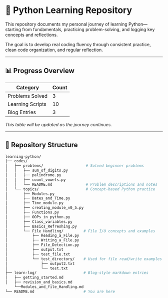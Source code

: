 # 📘 Python Learning Repository

This repository documents my personal journey of learning Python—starting from fundamentals, practicing problem-solving, and logging key concepts and reflections.

The goal is to develop real coding fluency through consistent practice, clean code organization, and regular reflection.

---

## 📊 Progress Overview

| Category             | Count |
|----------------------|-------|
|  Problems Solved      | 3     |
|  Learning Scripts    | 10    |
|  Blog Entries        | 3     |

_This table will be updated as the journey continues._

---

## 📁 Repository Structure

```bash
learning-python/
├── codes/                          
│   ├── problems/                   # Solved beginner problems
│   │   ├── sum_of_digits.py
│   │   ├── palindrome.py
│   │   ├── count_vowels.py
│   │   └── README.md               # Problem descriptions and notes
│   └── topics/                     # Concept-based Python practice
│       ├── Modules.py
│       ├── Dates_and_Time.py
│       ├── Time_module.py
│       ├── creating_module_v0_5.py
│       ├── Functions.py
│       ├── OOPs_in_python.py
│       ├── Class_variables.py
│       ├── Basics_Refreshing.py
│       └── File_Handling/         # File I/O concepts and examples
│           ├── Reading_a_File.py
│           ├── Writing_a_File.py
│           ├── File_Detection.py
│           ├── output.txt
│           ├── test_file.txt
│           └── test_directory/    # Used for file read/write examples
│               ├── output2.txt
│               └── test.txt
├── learn-log/                     # Blog-style markdown entries
│   ├── getting_started.md
│   ├── revision_and_basics.md
    └──Modules_and_file_Handling.md
└── README.md                      # You are here

